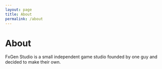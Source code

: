 ```yaml
---
layout: page
title: About
permalink: /about
---
```


# About

FxGen Studio is a small independent game studio founded by one guy and decided to make their own.